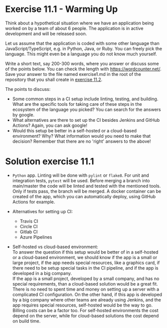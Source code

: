 # Exercise 11.1 - Warming Up

Think about a hypothetical situation where we have an application being worked on by a team of about 6 people. The application is in active development and will be released soon. <br>

Let us assume that the application is coded with some other language than JavaScript/TypeScript, e.g. in Python, Java, or Ruby. You can freely pick the language. This might even be a language you do not know much yourself. <br>

Write a short text, say 200-300 words, where you answer or discuss some of the points below. You can check the length with https://wordcounter.net/. Save your answer to the file named exercise1.md in the root of the repository that you shall create in [exercise 11.2](https://fullstackopen.com/en/part11/getting_started_with_git_hub_actions#exercise-11-2). <br>

The points to discuss: <br>

- Some common steps in a CI setup include linting, testing, and building. What are the specific tools for taking care of these steps in the ecosystem of the language you picked? You can search for the answers by google.
- What alternatives are there to set up the CI besides Jenkins and GitHub Actions? Again, you can ask google!
- Would this setup be better in a self-hosted or a cloud-based environment? Why? What information would you need to make that decision?
  Remember that there are no 'right' answers to the above!

# Solution exercise 11.1

- `Python` app. Linting will be done with `pylint` or `flake8`. For unit and integration tests, `pytest` will be used. Before merging a branch into main/master the code will be linted and tested with the mentioned tools. Only if tests pass, the branch will be merged. A docker container can be created of the app, which you can automatically deploy, using GitHub Actions for example.

- Alternatives for setting up CI:

  - Travis CI
  - Circle CI
  - Gitlab CI
  - Azure Pipelines

- Self-hosted vs cloud-based environment: <br>
  To answer the question if this setup would be better of in a self-hosted or a cloud-based environment, we should know if the app is a small or large project, if the app needs special resources, like a graphics card, if there need to be setup special tasks in the CI pipeline, and if the app is developed in a big company. <br>
  If the app is a small project, developed by a small company, and has no special requirements, than a cloud-based solution would be a great fit. There is no need to spent time and money on setting up a server with a complicated CI configuration. On the other hand, if this app is developed by a big company where other teams are already using Jenkins, and the app requires special resources, self-hosted would be the way to go. Billing costs can be a factor too. For self-hosted environments the cost depend on the server, while for cloud-based solutions the cost depend on build time.
